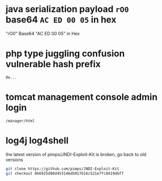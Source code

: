 # java serialization payload `rO0` base64 `AC ED 00 05` in hex
"rO0" Base64
"AC ED 00 05" in Hex

# php type juggling confusion vulnerable hash prefix
`0e...`

# tomcat management console admin login
`/manager/html`

# log4j log4shell
the latest version of pimps/JNDI-Exploit-Kit is broken, go back to old versions
```bash
git clone https://github.com/pimps/JNDI-Exploit-Kit
git checkout 0b6925d80d453146db917616c521e7fc8419dbf7
```
